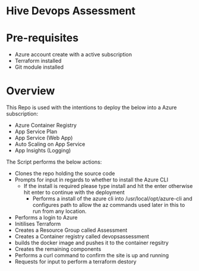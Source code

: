 # Hive Devops Assessment
# Pre-requisites
 - Azure account create with a active subscription
 - Terraform installed
 - Git module installed
# Overview
This Repo is used with the intentions to deploy the below into a Azure subscription:

- Azure Container Registry
- App Service Plan
- App Service (Web App)
- Auto Scaling on App Service
- App Insights (Logging)

The Script performs the below actions:

- Clones the repo holding the source code
- Prompts for input in regards to whether to install the Azure CLI
    - If the install is required please type install and hit the enter otherwise hit enter to continue with the deployment
        - Performs a install of the azure cli into /usr/local/opt/azure-cli and configures path to allow the az commands used later in this to run from any location.
- Performs a login to Azure
- Initilises Terraform
- Creates a Resource Group called Assessment
- Creates a Container registry called devopsassessment
- builds the docker image and pushes it to the container regsitry
-  Creates the remaining components
- Performs a curl command to confirm the site is up and running
- Requests for input to perform a terraform destory